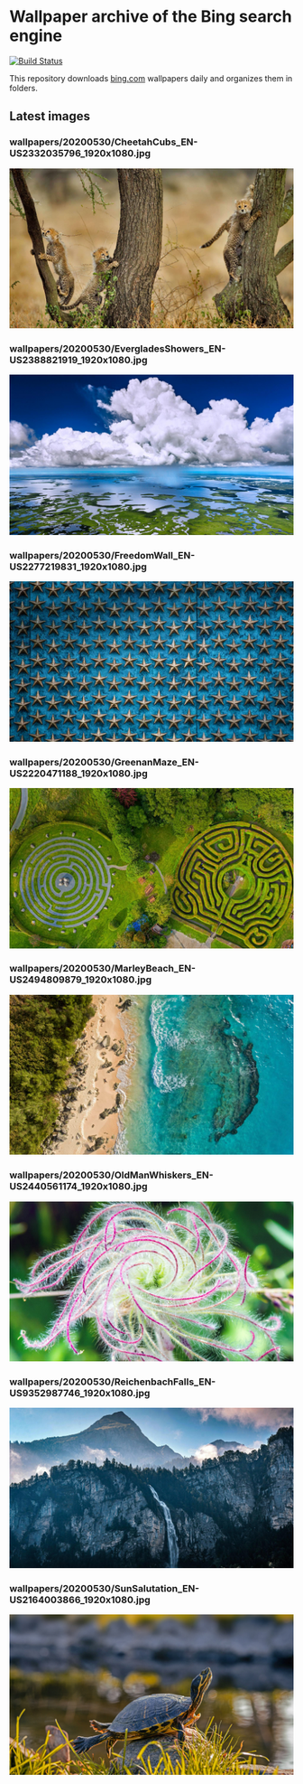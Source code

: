 # Wallpaper archive of the Bing search engine

[![Build Status](https://travis-ci.org/kijart/bing-daily-images-dl.svg?branch=wallpapers)](https://travis-ci.org/kijart/bing-daily-images-dl)

This repository downloads [bing.com](https://www.bing.com) wallpapers daily and organizes them in folders.

## Latest images

<!-- Wallpapers -->

### wallpapers/20200530/CheetahCubs_EN-US2332035796_1920x1080.jpg

![wallpapers/20200530/CheetahCubs_EN-US2332035796_1920x1080.jpg](wallpapers/20200530/CheetahCubs_EN-US2332035796_1920x1080.jpg)

### wallpapers/20200530/EvergladesShowers_EN-US2388821919_1920x1080.jpg

![wallpapers/20200530/EvergladesShowers_EN-US2388821919_1920x1080.jpg](wallpapers/20200530/EvergladesShowers_EN-US2388821919_1920x1080.jpg)

### wallpapers/20200530/FreedomWall_EN-US2277219831_1920x1080.jpg

![wallpapers/20200530/FreedomWall_EN-US2277219831_1920x1080.jpg](wallpapers/20200530/FreedomWall_EN-US2277219831_1920x1080.jpg)

### wallpapers/20200530/GreenanMaze_EN-US2220471188_1920x1080.jpg

![wallpapers/20200530/GreenanMaze_EN-US2220471188_1920x1080.jpg](wallpapers/20200530/GreenanMaze_EN-US2220471188_1920x1080.jpg)

### wallpapers/20200530/MarleyBeach_EN-US2494809879_1920x1080.jpg

![wallpapers/20200530/MarleyBeach_EN-US2494809879_1920x1080.jpg](wallpapers/20200530/MarleyBeach_EN-US2494809879_1920x1080.jpg)

### wallpapers/20200530/OldManWhiskers_EN-US2440561174_1920x1080.jpg

![wallpapers/20200530/OldManWhiskers_EN-US2440561174_1920x1080.jpg](wallpapers/20200530/OldManWhiskers_EN-US2440561174_1920x1080.jpg)

### wallpapers/20200530/ReichenbachFalls_EN-US9352987746_1920x1080.jpg

![wallpapers/20200530/ReichenbachFalls_EN-US9352987746_1920x1080.jpg](wallpapers/20200530/ReichenbachFalls_EN-US9352987746_1920x1080.jpg)

### wallpapers/20200530/SunSalutation_EN-US2164003866_1920x1080.jpg

![wallpapers/20200530/SunSalutation_EN-US2164003866_1920x1080.jpg](wallpapers/20200530/SunSalutation_EN-US2164003866_1920x1080.jpg)

